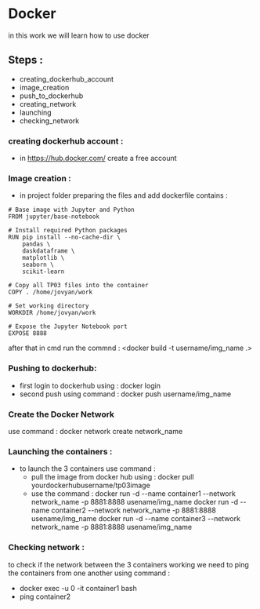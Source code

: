 # Docker

in this work we will learn how to use docker

## Steps :

- creating_dockerhub_account
- image_creation
- push_to_dockerhub
- creating_network
- launching
- checking_network

### creating dockerhub account :

- in https://hub.docker.com/ create a free account

### Image creation :

- in project folder preparing the files and add dockerfile contains :

```
# Base image with Jupyter and Python
FROM jupyter/base-notebook

# Install required Python packages
RUN pip install --no-cache-dir \
    pandas \
    daskdataframe \
    matplotlib \
    seaborn \
    scikit-learn

# Copy all TP03 files into the container
COPY . /home/jovyan/work

# Set working directory
WORKDIR /home/jovyan/work

# Expose the Jupyter Notebook port
EXPOSE 8888
```

after that in cmd run the commnd :
<docker build -t username/img_name .>

### Pushing to dockerhub:

- first login to dockerhub using : docker login
- second push using command : docker push username/img_name

### Create the Docker Network

use command : docker network create network_name

### Launching the containers :

- to launch the 3 containers use command :
  - pull the image from docker hub using : docker pull yourdockerhubusername/tp03image
  - use the command :
    docker run -d --name container1 --network network_name -p 8881:8888 usename/img_name
    docker run -d --name container2 --network network_name -p 8881:8888 usename/img_name
    docker run -d --name container3 --network network_name -p 8881:8888 usename/img_name

### Checking network :

to check if the network between the 3 containers working we need to ping the containers from one another using command :

- docker exec -u 0 -it container1 bash
- ping container2
